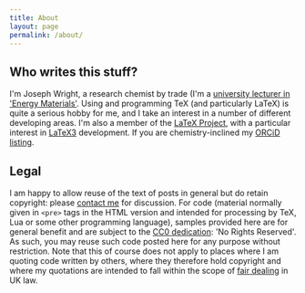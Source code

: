 ```yaml
---
title: About
layout: page
permalink: /about/
---
```


## Who writes this stuff?

I'm Joseph Wright, a research chemist by trade (I'm a [university lecturer in 'Energy Materials'](https://people.uea.ac.uk/en/persons/joseph-wright). Using and programming TeX (and particularly LaTeX) is quite a serious hobby for me, and I take an interest in a number of different developing areas. I'm also a member of the [LaTeX Project](https://www.latex-project.org), with a particular interest in [LaTeX3](https://www.latex-project.org/latex3.html) development. If you  are chemistry-inclined my [ORCiD listing](http://orcid.org/0000-0001-9603-1001).

## Legal

I am happy to allow reuse of the text of posts in general but do retain copyright: please [contact me](mailto:joseph@texdev.net) for discussion. For code (material normally given in `<pre>` tags in the HTML version and intended for processing by TeX, Lua or some other programming language), samples provided here are for general benefit and are subject to the [CC0 dedication](https://creativecommons.org/publicdomain/zero/1.0/): 'No Rights Reserved'. As such, you may reuse such code posted here for any purpose without restriction. Note that this of course does not apply to places where I am quoting code written by others, where they therefore hold copyright and where my quotations are intended to fall within the scope of [fair dealing](https://www.copyrightservice.co.uk/copyright/p27_work_of_others#fair_dealing) in UK law.

